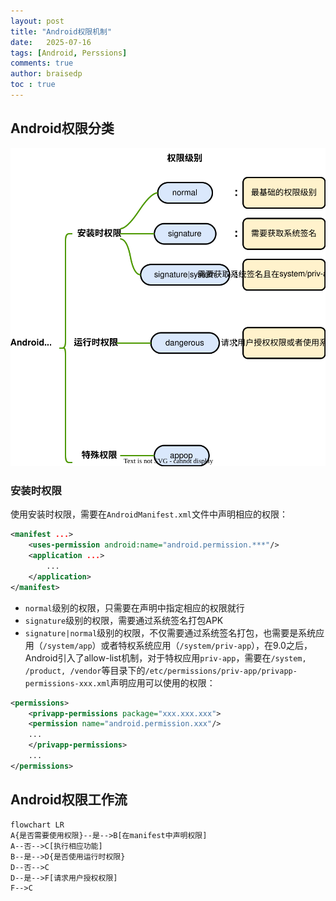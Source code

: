 ```yaml
---
layout: post
title: "Android权限机制"
date:   2025-07-16
tags: [Android, Perssions]
comments: true
author: braisedp
toc : true
---
```


<!-- more -->

## Android权限分类

![permission level](../images/2025-7-16-android_permission/permissons.svg)

### 安装时权限
使用安装时权限，需要在`AndroidManifest.xml`文件中声明相应的权限：
```xml
<manifest ...>
    <uses-permission android:name="android.permission.***"/>
    <application ...>
        ...
    </application>
</manifest>
```
- `normal`级别的权限，只需要在声明中指定相应的权限就行
- `signature`级别的权限，需要通过系统签名打包APK
- `signature|normal`级别的权限，不仅需要通过系统签名打包，也需要是系统应用（`/system/app`）或者特权系统应用（`/system/priv-app`），在9.0之后，Android引入了allow-list机制，对于特权应用`priv-app`，需要在`/system, /product, /vendor`等目录下的`/etc/permissions/priv-app/privapp-permissions-xxx.xml`声明应用可以使用的权限：
```xml
<permissions>
    <privapp-permissions package="xxx.xxx.xxx">
    <permission name="android.permission.xxx"/>
    ...
    </privapp-permissions>
    ...
</permissions>
```

## Android权限工作流

```mermaid
flowchart LR
A{是否需要使用权限}--是-->B[在manifest中声明权限]
A--否-->C[执行相应功能]
B--是-->D{是否使用运行时权限}
D--否-->C
D--是-->F[请求用户授权权限]
F-->C
```